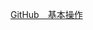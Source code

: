 [GitHub 基本操作]: https://aws.amazon.com/jp/register-flow/https://docs.github.com/ja/repositories/working-with-files/managing-files/renaming-a-file
[GitHub　基本操作]

